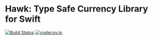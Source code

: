 Hawk: Type Safe Currency Library for Swift
==========================================

[![Build Status](https://travis-ci.org/adamkuipers/Hawk.svg)](https://travis-ci.org/adamkuipers/Hawk)
[![codecov.io](https://codecov.io/github/adamkuipers/Hawk/coverage.svg?branch=master)](https://codecov.io/github/adamkuipers/Hawk?branch=master)
